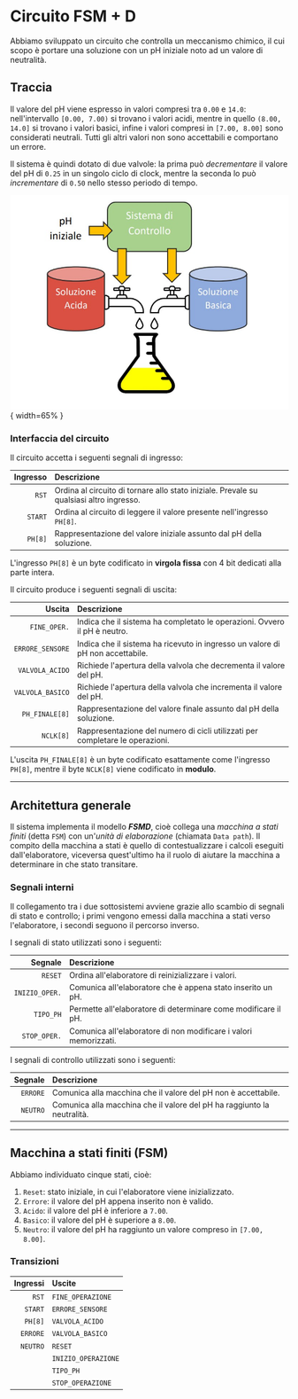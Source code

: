 # Circuito FSM + D

Abbiamo sviluppato un circuito che controlla un meccanismo chimico, il cui scopo è portare una soluzione con un pH iniziale noto ad un valore di neutralità.

## Traccia

Il valore del pH viene espresso in valori compresi tra `0.00` e `14.0`: nell'intervallo `[0.00, 7.00)` si trovano i valori acidi, mentre in quello `(8.00, 14.0]` si trovano i valori basici, infine i valori compresi in `[7.00, 8.00]` sono considerati neutrali. Tutti gli altri valori non sono accettabili e comportano un errore.

Il sistema è quindi dotato di due valvole: la prima può *decrementare* il valore del pH di `0.25` in un singolo ciclo di clock, mentre la seconda lo può *incrementare* di `0.50` nello stesso periodo di tempo.

![Sistema](img/Sistema.jpg){ width=65% }

### Interfaccia del circuito

Il circuito accetta i seguenti segnali di ingresso:

| **Ingresso**          | **Descrizione**                                                                         |
| --------------------: | :-------------------------------------------------------------------------------------- |
| `RST`                 | Ordina al circuito di tornare allo stato iniziale. Prevale su qualsiasi altro ingresso. |
| `START`               | Ordina al circuito di leggere il valore presente nell'ingresso `PH[8]`.                 |
| `PH[8]`               | Rappresentazione del valore iniziale assunto dal pH della soluzione.                    |

L'ingresso `PH[8]` è un byte codificato in **virgola fissa** con 4 bit dedicati alla parte intera.

Il circuito produce i seguenti segnali di uscita:

| **Uscita**            | **Descrizione**                                                                         |
| --------------------: | :-------------------------------------------------------------------------------------- |
| `FINE_OPER.`          | Indica che il sistema ha completato le operazioni. Ovvero il pH è neutro.               |
| `ERRORE_SENSORE`      | Indica che il sistema ha ricevuto in ingresso un valore di pH non accettabile.          |
| `VALVOLA_ACIDO`       | Richiede l'apertura della valvola che decrementa il valore del pH.                      |
| `VALVOLA_BASICO`      | Richiede l'apertura della valvola che incrementa il valore del pH.                      |
| `PH_FINALE[8]`        | Rappresentazione del valore finale assunto dal pH della soluzione.                      |
| `NCLK[8]`             | Rappresentazione del numero di cicli utilizzati per completare le operazioni.           |

L'uscita `PH_FINALE[8]` è un byte codificato esattamente come l'ingresso `PH[8]`, mentre il byte `NCLK[8]` viene codificato in **modulo**.

---

## Architettura generale

Il sistema implementa il modello ***FSMD***, cioè collega una *macchina a stati finiti* (detta `FSM`) con un'*unità di elaborazione* (chiamata `Data path`). Il compito della macchina a stati è quello di contestualizzare i calcoli eseguiti dall'elaboratore, viceversa quest'ultimo ha il ruolo di aiutare la macchina a determinare in che stato transitare.

<!-- Immagine da sistmare i collegamenti tra FSM e DATA-PATH -->

### Segnali interni

Il collegamento tra i due sottosistemi avviene grazie allo scambio di segnali di stato e controllo; i primi vengono emessi dalla macchina a stati verso l'elaboratore, i secondi seguono il percorso inverso.

I segnali di stato utilizzati sono i seguenti:

| **Segnale**           | **Descrizione**                                                                         |
| --------------------: | :-------------------------------------------------------------------------------------- |
| `RESET`               | Ordina all'elaboratore di reinizializzare i valori.                                     |
| `INIZIO_OPER.`        | Comunica all'elaboratore che è appena stato inserito un pH.                             |
| `TIPO_PH`             | Permette all'elaboratore di determinare come modificare il pH.                          |
| `STOP_OPER.`          | Comunica all'elaboratore di non modificare i valori memorizzati.                        |

I segnali di controllo utilizzati sono i seguenti:

| **Segnale**           | **Descrizione**                                                                         |
| --------------------: | :-------------------------------------------------------------------------------------- |
| `ERRORE`              | Comunica alla macchina che il valore del pH non è accettabile.                          |
| `NEUTRO`              | Comunica alla macchina che il valore del pH ha raggiunto la neutralità.                 |

---

## Macchina a stati finiti (FSM)

Abbiamo individuato cinque stati, cioè:

1. `Reset`: stato iniziale, in cui l'elaboratore viene inizializzato.
2. `Errore`: il valore del pH appena inserito non è valido.
3. `Acido`: il valore del pH è inferiore a `7.00`.
4. `Basico`: il valore del pH è superiore a `8.00`.
5. `Neutro`: il valore del pH ha raggiunto un valore compreso in `[7.00, 8.00]`.

### Transizioni

| **Ingressi**       | **Uscite**          |
| -----------------: | :------------------ |
| `RST`              | `FINE_OPERAZIONE`   |
| `START`            | `ERRORE_SENSORE`    |
| `PH[8]`            | `VALVOLA_ACIDO`     |
| `ERRORE`           | `VALVOLA_BASICO`    |
| `NEUTRO`           | `RESET`             |
|                    | `INIZIO_OPERAZIONE` |
|                    | `TIPO_PH`           |
|                    | `STOP_OPERAZIONE`   |

<!--
#### Stato di Reset

##### Ingressi

Quando la macchina riceve in ingresso la combinazione di bit `RST = 0, START = 1` si sposta nello stato di:

- *Errore* se la codifica del *pH* è inaccettabile.
- *Acido* se il bit più significativo del *pH* è `0`.
- *Basico* se il bit più significativo del *pH* è `1`.

Viceversa, quando non riceve tale combinazione rimane nello stato di *Reset*.

##### Uscite

Quando la macchina si sposta in uno degli stati tra *Errore*, *Acido* oppure *Basico*, invia all'elaboratore
il segnale di stato `INIZIO_OPERAZIONE = 1`, con la differenza che:

- *Errore* lancia anche il segnale `ERRORE_SENSORE = 1`.
- *Acido* lancia i segnali `VALVOLA_BASICO = 1, TIPO_PH = 0`.
- *Basico* lancia i segnali `VALVOLA_ACIDO = 1, TIPO_PH = 1`.

Invece quando la macchina rimane sullo stato di *Reset* comunica all'elaboratore di reinizializzare i calcoli
tramite il segnale di stato `RESET = 1`.

| Ingressi       | Stato corrente | Stato prossimo | Uscite     |
| -------------- | -------------- | -------------- | ---------- |
| `1-----------` | `Reset`        | `Reset`        | `000010-0` |
| `00----------` | `Reset`        | `Reset`        | `000010-0` |
| `01--------1-` | `Reset`        | `Errore`       | `010001-0` |
| `010-------0-` | `Reset`        | `Acido`        | `00010100` |
| `011-------0-` | `Reset`        | `Basico`       | `00100110` |

#### Errore

##### Ingressi

La macchina rimane nello stato di *Errore* fintantoché non riceve in input `RST = 1`, allorché si sposta nello stato di *Reset*.

##### Uscite

Nel caso in cui la macchina rimane nello stato di *Errore* lancia il segnale `ERRORE_SENSORE = 1` mentre nel caso in cui si sposta nello stato di *Reset* restituisce il segnale `RESET = 1`.

| Ingressi       | Stato corrente | Stato prossimo | Uscite     |
| -------------- | -------------- | -------------- | ---------- |
| `0-----------` | `Errore`       | `Errore`       | `010000-0` |
| `1-----------` | `Errore`       | `Reset`        | `000010-0` |

#### Acido

##### Ingressi

La macchina rimane allo stato *Acido* fintantochè non si presenta `NEUTRO = 1` oppure `RST = 1`, nel primo caso passa allo stato *Neutro* mentre nel secondo passa allo stato *Reset*.

##### Uscite

Quando la macchina rimane nello stato *Acido* lancia i segnali `VALVOLA_BASICA = 1, TIPO_PH = 0`, nel momento in cui passa allo stato di *Neutro* lancia i segnali di `FINE_OPERAZIONE = 1, STOP_OPERAZIONE = 1`.

Invece quando la macchina passa allo stato di *Reset* restituisce il segnale `RESET = 1`.

| Ingressi       | Stato corrente | Stato prossimo | Uscite     |
| -------------- | -------------- | -------------- | ---------- |
| `0----------0` | `Acido`        | `Acido`        | `00010000` |
| `0----------1` | `Acido`        | `Neutro`       | `100000-1` |
| `1-----------` | `Acido`        | `Reset`        | `000010-0` |

#### Basico

##### Ingressi

La macchina rimane allo stato *Basico* fintantochè non si presenta `NEUTRO = 1` oppure `RST = 1`, nel primo caso passa allo stato *Neutro* mentre nel secondo passa allo stato *Reset*.

##### Uscite

Quando la macchina rimane nello stato *Bisico* lancia i segnali di `VALVOLA_ACIDA = 1, TIPO_PH = 1`, nel momento in cui passa allo stato di *Neutro* lancia i segnali di `FINE_OPERAZIONE = 1, STOP_OPERAZIONE = 1`.

Invece quando la macchina passa allo stato di *Reset* restituisce il segnale `RESET = 1`.

| Ingressi       | Stato corrente | Stato prossimo | Uscite     |
| -------------- | -------------- | -------------- | ---------- |
| `0----------0` | `Basico`       | `Basico`       | `00100010` |
| `0----------1` | `Basico`       | `Neutro`       | `100000-1` |
| `1-----------` | `Basico`       | `Reset`        | `000010-0` |

#### Neutro

##### Ingressi

La macchina rimane nello stato di *Neutro* fintantoché non riceve in input `RST = 1`, allorché si sposta nello stato di *Reset*.

##### Uscite

Fintantoché si rimane nello stato di *Neutro* le uscite sono `FINE_OPERAZIONE = 1, STOP_OPERAZIONE = 1`, invece se si passa allo stato di *Reset* restituisce il segnale `RESET = 1`.

| Ingressi       | Stato corrente | Stato prossimo | Uscite     |
| -------------- | -------------- | -------------- | ---------- |
| `0-----------` | `Neutro`       | `Neutro`       | `100000-1` |
`1-----------`   | `Neutro`       | `Reset`        | `000010-0` |

### Schema

<!-- SCHEMA FSM -D->

## Elaboratore (DATA-PATH)

Il DATA-PATH è strutturato in 2 parti:

1. *Contatore*: effetua il conteggio dei cicli di clock che servono per completare l'operazione;

1. *Elaboratore*: porta il *pH* a un livello di neutralità oppure stampa l'errore se la codifica inserita non soddisfa i requisiti.

### Contatore

#### Struttura

Il contatore è costituito da:

- `1` Registro a 8 bit.

- `3` Multiplexer a 2 ingressi da 8 bit.

- `1` Sommatore a 8 bit.

#### Utilizzo

Il sommatore inizia il conto una volta preso in input il *pH*, e si riazzera ogni volta che `RESET = 1`. Dopo essere stato preso in input il *pH* viene salvato nel registro la cui uscita è collegata a un sommatore che incrementa il valore di `1` e un multiplexer che in base al segnale di `STOP_OPERAZIONE` decide se prendere il valore aggiornato oppure quello uscito dal registro.

L'uscita del contatore è collocata fra il primo multiplexer che riazzera i valori e l'ingresso del registro; essa è filtrata da un multiplexer che in base al segnale di `STOP_OPERAZIONE` sceglie se stampare il valore ottenuto dal conteggio (`NCLK`) oppure `0`.

![Counter](./img/Counter.jpg)

### Elaboratore

L'elaboratore è suddiviso a sua volta in quattro parti:

  1. Main.
  2. Error.
  3. Modifier.
  4. Neutral.

#### Error

Error è costituito da `1` Maggiore a 8 bit.

Prende in input il valore del *pH* inserito dall'utente e controlla se esso è maggiore di `14`, se si l'uscita `ERRORE = 1` altrimenti `ERRORE = 0`.

![Error](./img/Error.jpg)

#### Modifier

Modifier è composto da:

- `1` Sommatore a 8 bit.

- `1` Sottrattore a 8 bit.

- `1` Multiplexer a 2 ingressi da 8 bit.

Prende in input il valore del registro, somma ad esso *0.50* e sottrae *0.25*, dopodiché in base al `TIPO_PH` sceglie quale valore prendere e portare in uscita.

![Modifier](./img/Modifier.jpg)

#### Neutral

Neutral è composto da:

- `1` Minore da 8 bit.

- `1` Maggiore da 8 bit.

- `1` NOR a 2 inressi da 1 bit.

Prende in input il valore del multiplexer che seleziona tra il risultato del modifier e il valore del registro, dopodiché controlla se esso è compreso nell'intervallo `[7, 8]`, se lo è allora restituisce `NEUTRO = 1` sennò restituisce `NEUTRO = 0`.

![Neutral](./img/Neutral.jpg)

#### Main

Il Main è il corpo principale del DATA-PATH che permette di collegare gli altri componenti con l'aggiunta di:

- `2` Registri a 8 bit.

- `4` Multiplexer a 2 ingressi a 8 bit.

Il circuito prende in input il valore del *pH* solo quando abbiamo la combinazione `INIZIO_OPERAZIONE = 1` e `RESET = 0`, mentre se abbiamo `INIZIO_OPERAZIONE = 0` e `RESET = 0` prende il valore risultante dal multiplexer che seleziona fra il valore del registro e il risultato del Modifier, se invece abbiamo `RESET = 1` il circuito si resetta. Dopo aver preso il valore in input e averlo salvato in un registro, il circuito lo passa al modifier che in base al `TIPO_PH` sceglie se prendere il risultato della somma oppure quello della sottrazione, dopodiché il risultato viene filtrato da un multiplexer che in base a `STOP_OPERAZIONE` sceglie se tenere il valore del registo oppure aggiornarlo. L'uscita del multiplexer si dirama per andare dal Neutral che effettua il controllo e restituisce `CONTROLLO_NEUTRO` mentre l'altra diramazione entra nel multiplexer di `INIZIO_OPERAZIONE`.

L'uscita del circuito è collocata tra l'uscita del multiplexer del reset e l'ingresso del registro, essa è filtrata da un multiplexer che in base al valore di `STOP_OPERAZIONE` se vale `0` l'uscita è `0`, invece se vale `1` l'uscita è quella del multiplexer del reset.

![DATA-PATH](./img/DATA-PATH.jpg)

## Statistiche del circuito

Le statistiche del circuito prima dell'ottimizzazione per area sono:

```js

```

Le statistiche dell'FSMD dopo l'ottimizzazione sono:

```js
FSMD            pi=10   po=20   nodes= 55       latches=20
lits(sop)= 295
```

Le statistiche del circuito prima dell'ottimizzazione per area sono:
<!-- SCREEN STATISTICHE -S->

Per minimizzare la **FSM** i comandi da eseguire sono:

```sis
state_minimize stamina
state_assign jedi
source script.rugged
source script.rugged
source script.rugged
```

## Numero di gate e ritardo

Il numero di gate del circuito è <!-- NUMERO GATE-D->.

## La descrizione delle scelte progettuali

Durante l'implementazione del progetto abbiamo fatto le seguenti scelte progettuali:

1. Per controllare se il *pH* è acido oppure basico sfruttiamo il bit più significativo se esso è a 0 allora è acido se è a 1 allora è basico, però questo comprenderebbe che anche i valori neutri vengono assegnati a uno dei due tipi. Per risolvere questo problema abbiamo messo un controllore di neutralità nel DATA-PATH in modo tale che il DATA-PATH comunichi alla FSM di cambiare stato da ***Acido*** oppure ***Basico*** a ***Neutro***.

1. Per controllare l'errore abbiamo aggiunto un componente al DATA-PATH che restituisce uno se e solo se è presente un errore (pH > 14) in questo modo la FSM cambia stato da ***Reset*** a ***Errore***.

1. Se l'utente dallo stato di ***Errore*** oppure ***Neutro*** non inserisce **RST** a *1* la FSM rimane sullo stato in cui si trova.

1. Per semplificare la scrittura e la lettura dei componenti in formato `blif` abbiamo suddiviso il DATA-PATH in più pezzi (`error.blif`, `modifier.blif`, `neutral.blif`, `counter.blif`) che poi abbiamo unito utilizzando i `subckt` e i `search`.

1. Abbiamo aggiunto un registro per TIPO_PH essendo che senza di esso si andrebbe a creare un ciclo.

-->
